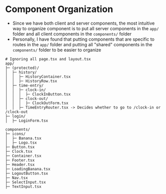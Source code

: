 # Component Organization

- Since we have both client and server components, the most intuitive way to organize component is to put all server components in the `app/` folder and all client components in the `components/` folder
- Personally, I have found that putting components that are specific to routes in the `app/` folder and putting all "shared" components in the `components/` folder to be easier to organize

```
# Ignoring all page.tsx and layout.tsx
app/
├─ (protected)/
│  ├─ history/
│  │  ├─ HistoryContainer.tsx
│  │  ├─ HistoryRow.tsx
│  ├─ time-entry/
│  │  ├─ clock-in/
│  │  │  ├─ ClockInButton.tsx
│  │  ├─ clock-out/
│  │  │  ├─ ClockOutForm.tsx
│  │  ├─ TimeEntryRouter.tsx -> Decides whether to go to /clock-in or /clock-out
├─ login/
│  ├─ LoginForm.tsx

components/
├─ icons/
│  ├─ Banana.tsx
│  ├─ Logo.tsx
├─ Button.tsx
├─ Clock.tsx
├─ Container.tsx
├─ Footer.tsx
├─ Header.tsx
├─ LoadingBanana.tsx
├─ LogoutButton.tsx
├─ Nav.tsx
├─ SelectInput.tsx
├─ TextInput.tsx
```